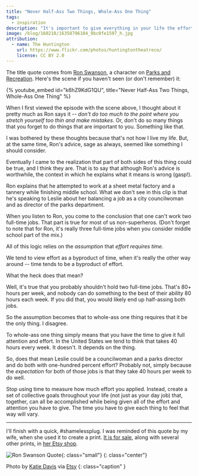 ```yaml
---
title: "Never Half-Ass Two Things, Whole-Ass One Thing"
tags:
  - inspiration
description: "It's important to give everything in your life the effort it requires to succeed, but that doesn't mean you're limited to one thing."
image: /blog/160210/16358796104_9bc0fe1597_h.jpg
attribution:
  - name: The Huntington
    url: https://www.flickr.com/photos/huntingtontheatreco/
    license: CC BY 2.0
---
```


The title quote comes from [Ron Swanson](https://en.wikipedia.org/wiki/Ron_Swanson), a character on [Parks and Recreation](https://en.wikipedia.org/wiki/Parks_and_Recreation). Here's the scene if you haven't seen (or don't remember) it:

{% youtube_embed
    id="k6hZ9KdG1QU",
    title="Never Half-Ass Two Things, Whole-Ass One Thing" %}

When I first viewed the episode with the scene above, I thought about it pretty much as Ron says it -- _don't do too much to the point where you stretch yourself too thin and make mistakes_. Or, don't do so many things that you forget to do things that are important to you. Something like that.

I was bothered by these thoughts because that's not how I live my life. But, at the same time, Ron's advice, sage as always, seemed like something I should consider.

Eventually I came to the realization that part of both sides of this thing could be true, and I think they are. That is to say that although Ron's advice is worthwhile, the context in which he explains what it means is wrong (gasp!).

Ron explains that he attempted to work at a sheet metal factory and a tannery while finishing middle school. What we don't see in this clip is that he's speaking to Leslie about her balancing a job as a city councilwoman and as director of the parks department.

When you listen to Ron, you come to the conclusion that one can't work two full-time jobs. That part is true for most of us non-superheros. (Don't forget to note that for Ron, it's really three full-time jobs when you consider middle school part of the mix.)

All of this logic relies on the _assumption_ that _effort requires time_.

We tend to view effort as a byproduct of time, when it's really the other way around -- time tends to be a byproduct of effort.

What the heck does that mean?

Well, it's true that you probably shouldn't hold two full-time jobs. That's 80+ hours per week, and nobody can do something to the best of their ability 80 hours each week. If you did that, you would likely end up half-assing both jobs.

So the assumption becomes that to whole-ass one thing requires that it be the only thing. I disagree.

To whole-ass one thing simply means that you have the time to give it full attention and effort. In the United States we tend to think that takes 40 hours every week. It doesn't. It depends on the thing.

So, does that mean Leslie could be a councilwoman and a parks director and do both with one-hundred percent effort? Probably not, simply because the _expectation_ for both of those jobs is that they take 40 hours per week to do well.

Stop using time to measure how much effort you applied. Instead, create a set of collective goals throughout your life (not just as your day job) that, together, can all be accomplished while being given all of the effort and attention you have to give. The time you have to give each thing to feel that way will vary.

---

I'll finish with a quick, #shamelessplug. I was reminded of this quote by my wife, when she used it to create a print. [It is for sale](https://www.etsy.com/listing/264338328/whole-ass-one-thing-ron-swanson-quote), along with several other prints, in [her Etsy shop](https://www.etsy.com/shop/KatieFernStudio).

![Ron Swanson Quote](https://img1.etsystatic.com/110/1/6082482/il_570xN.904912179_7a0v.jpg){: class="small"}
{: class="center"}

Photo by [Katie Davis](http://katiefern.com) via [Etsy](https://www.etsy.com/listing/264338328/whole-ass-one-thing-ron-swanson-quote)
{: class="caption" }
